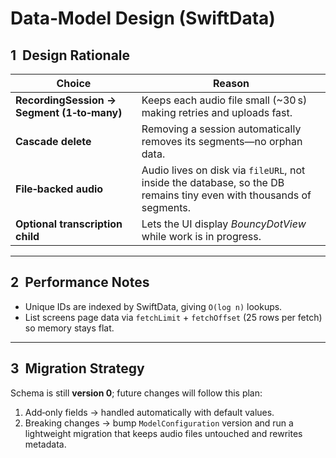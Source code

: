 # Data‑Model Design (SwiftData)

## 1  Design Rationale

| Choice | Reason |
|--------|--------|
| **RecordingSession → Segment (1‑to‑many)** | Keeps each audio file small (~30 s) making retries and uploads fast. |
| **Cascade delete** | Removing a session automatically removes its segments—no orphan data. |
| **File‑backed audio** | Audio lives on disk via `fileURL`, not inside the database, so the DB remains tiny even with thousands of segments. |
| **Optional transcription child** | Lets the UI display *BouncyDotView* while work is in progress. |

---

## 2  Performance Notes

* Unique IDs are indexed by SwiftData, giving `O(log n)` lookups.
* List screens page data via `fetchLimit` + `fetchOffset`
  (25 rows per fetch) so memory stays flat.

---

## 3  Migration Strategy

Schema is still **version 0**; future changes will follow this plan:

1. Add‑only fields → handled automatically with default values.  
2. Breaking changes → bump `ModelConfiguration` version and run a
   lightweight migration that keeps audio files untouched
   and rewrites metadata.
